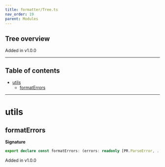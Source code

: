 ```yaml
---
title: formatter/Tree.ts
nav_order: 19
parent: Modules
---
```


## Tree overview

Added in v1.0.0

---

<h2 class="text-delta">Table of contents</h2>

- [utils](#utils)
  - [formatErrors](#formaterrors)

---

# utils

## formatErrors

**Signature**

```ts
export declare const formatErrors: (errors: readonly [PR.ParseError, ...PR.ParseError[]]) => string
```

Added in v1.0.0
